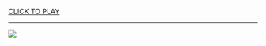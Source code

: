 
<a href="https://premium76.site?title=sz_games&ref=13M">CLICK TO PLAY</a></h3>
<hr>

<a href="https://premium76.site?title=sz_games&ref=13M"><img src="https://clearcache.store/games.png"></a>


